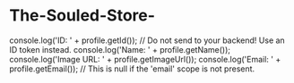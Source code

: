 # The-Souled-Store-

console.log('ID: ' + profile.getId()); // Do not send to your backend! Use an ID token instead.
    console.log('Name: ' + profile.getName());
    console.log('Image URL: ' + profile.getImageUrl());
    console.log('Email: ' + profile.getEmail()); // This is null if the 'email' scope is not present.